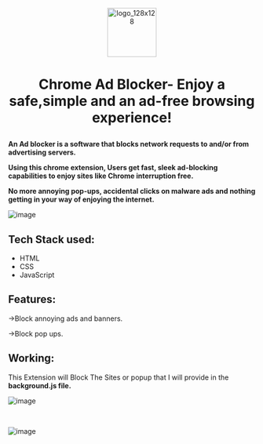 <p align="center"> <img width="100" alt="logo_128x128" src="https://user-images.githubusercontent.com/88873588/152343530-c826ee00-1d1e-4151-8083-63ca9d07c2f4.PNG">


# <p align="center"> Chrome Ad Blocker- Enjoy a safe,simple and an ad-free browsing experience! </p>

**An Ad blocker is a software that blocks network requests to and/or from advertising servers.**

**Using this chrome extension, Users get fast, sleek ad-blocking capabilities to enjoy sites like Chrome interruption free.**

**No more annoying pop-ups, accidental clicks on malware ads and nothing getting in your way of enjoying the internet.**

![image](https://user-images.githubusercontent.com/88873588/152337873-d25447a2-5e48-4d0d-9d27-b369d2300538.png)

## Tech Stack used:
* HTML
* CSS
* JavaScript

## Features:
 
 ->Block annoying ads and banners.
 
 ->Block pop ups.

 ## Working:
 This Extension will Block The Sites or popup that I will provide in the **background.js file.** 

![image](https://user-images.githubusercontent.com/88873588/152338035-99e6b985-efd7-4c7d-8f42-b488f9c2abef.png)

<br>

![image](https://user-images.githubusercontent.com/88873588/152338584-c79fa0e8-65b0-4a10-be8b-6a778f9c5599.png)
